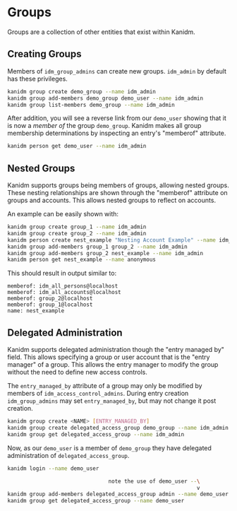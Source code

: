 # Groups

Groups are a collection of other entities that exist within Kanidm.

## Creating Groups

Members of `idm_group_admins` can create new groups. `idm_admin` by default has these privileges.

```bash
kanidm group create demo_group --name idm_admin
kanidm group add-members demo_group demo_user --name idm_admin
kanidm group list-members demo_group --name idm_admin
```

After addition, you will see a reverse link from our `demo_user` showing that it is now a _member
of_ the group `demo_group`. Kanidm makes all group membership determinations by inspecting an
entry's "memberof" attribute.

```bash
kanidm person get demo_user --name idm_admin
```

## Nested Groups

Kanidm supports groups being members of groups, allowing nested groups. These nesting relationships
are shown through the "memberof" attribute on groups and accounts. This allows nested groups to
reflect on accounts.

An example can be easily shown with:

```bash
kanidm group create group_1 --name idm_admin
kanidm group create group_2 --name idm_admin
kanidm person create nest_example "Nesting Account Example" --name idm_admin
kanidm group add-members group_1 group_2 --name idm_admin
kanidm group add-members group_2 nest_example --name idm_admin
kanidm person get nest_example --name anonymous
```

This should result in output similar to:

```
memberof: idm_all_persons@localhost
memberof: idm_all_accounts@localhost
memberof: group_2@localhost
memberof: group_1@localhost
name: nest_example
```

## Delegated Administration

Kanidm supports delegated administration though the "entry managed by" field. This allows specifying
a group or user account that is the "entry manager" of a group. This allows the entry manager to
modify the group without the need to define new access controls.

The `entry_managed_by` attribute of a group may only be modified by members of
`idm_access_control_admins`. During entry creation `idm_group_admins` may set `entry_managed_by`,
but may not change it post creation.

```bash
kanidm group create <NAME> [ENTRY_MANAGED_BY]
kanidm group create delegated_access_group demo_group --name idm_admin
kanidm group get delegated_access_group --name idm_admin
```

Now, as our `demo_user` is a member of `demo_group` they have delegated administration of
`delegated_access_group`.

```bash
kanidm login --name demo_user

                                note the use of demo_user --\
                                                            v
kanidm group add-members delegated_access_group admin --name demo_user
kanidm group get delegated_access_group --name demo_user
```
